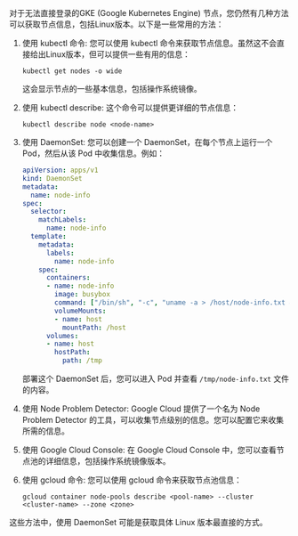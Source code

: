 对于无法直接登录的GKE (Google Kubernetes Engine) 节点，您仍然有几种方法可以获取节点信息，包括Linux版本。以下是一些常用的方法：

1. 使用 kubectl 命令:
   您可以使用 kubectl 命令来获取节点信息。虽然这不会直接给出Linux版本，但可以提供一些有用的信息：

   ```
   kubectl get nodes -o wide
   ```

   这会显示节点的一些基本信息，包括操作系统镜像。

2. 使用 kubectl describe:
   这个命令可以提供更详细的节点信息：

   ```
   kubectl describe node <node-name>
   ```

3. 使用 DaemonSet:
   您可以创建一个 DaemonSet，在每个节点上运行一个 Pod，然后从该 Pod 中收集信息。例如：

   ```yaml
   apiVersion: apps/v1
   kind: DaemonSet
   metadata:
     name: node-info
   spec:
     selector:
       matchLabels:
         name: node-info
     template:
       metadata:
         labels:
           name: node-info
       spec:
         containers:
         - name: node-info
           image: busybox
           command: ["/bin/sh", "-c", "uname -a > /host/node-info.txt && sleep infinity"]
           volumeMounts:
           - name: host
             mountPath: /host
         volumes:
         - name: host
           hostPath:
             path: /tmp
   ```

   部署这个 DaemonSet 后，您可以进入 Pod 并查看 `/tmp/node-info.txt` 文件的内容。

4. 使用 Node Problem Detector:
   Google Cloud 提供了一个名为 Node Problem Detector 的工具，可以收集节点级别的信息。您可以配置它来收集所需的信息。

5. 使用 Google Cloud Console:
   在 Google Cloud Console 中，您可以查看节点池的详细信息，包括操作系统镜像版本。

6. 使用 gcloud 命令:
   您可以使用 gcloud 命令来获取节点池信息：

   ```
   gcloud container node-pools describe <pool-name> --cluster <cluster-name> --zone <zone>
   ```

这些方法中，使用 DaemonSet 可能是获取具体 Linux 版本最直接的方式。
